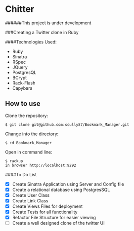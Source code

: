 Chitter
=========
######This project is under development

###Creating a Twitter clone in Ruby

####Technologies Used:

  - Ruby
  - Sinatra
  - RSpec
  - JQuery
  - PostgresQL
  - BCrypt
  - Rack-Flash
  - Capybara

How to use
----------
Clone the repository:
```shell
$ git clone git@github.com:scully87/Bookmark_Manager.git
```

Change into the directory:
```shell
$ cd Bookmark_Manager
```

Open in command line:
```shell
$ rackup
in browser http://localhost:9292
```

####To Do List
- [x] Create Sinatra Application using Server and Config file
- [x] Create a relational database using PostgresSQL
- [x] Create User Class
- [x] Create Link Class
- [x] Create Views Files for deployment
- [x] Create Tests for all functionality
- [x] Refactor File Structure for easier viewing
- [ ] Create a well designed clone of the twitter UI

